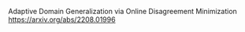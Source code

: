 Adaptive Domain Generalization via Online Disagreement Minimization
https://arxiv.org/abs/2208.01996
